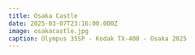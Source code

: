 ```yaml
---
title: Osaka Castle 
date: 2025-03-07T23:16:00.000Z
image: osakacastle.jpg
caption: Olympus 35SP - Kodak TX-400 - Osaka 2025
---
```

